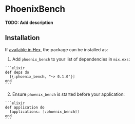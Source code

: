 # PhoenixBench

**TODO: Add description**

## Installation

If [available in Hex](https://hex.pm/docs/publish), the package can be installed as:

  1. Add `phoenix_bench` to your list of dependencies in `mix.exs`:

    ```elixir
    def deps do
      [{:phoenix_bench, "~> 0.1.0"}]
    end
    ```

  2. Ensure `phoenix_bench` is started before your application:

    ```elixir
    def application do
      [applications: [:phoenix_bench]]
    end
    ```

